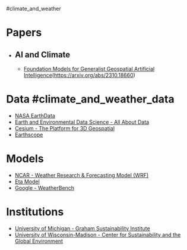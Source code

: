 #climate_and_weather 
# Papers
- ## AI and Climate
	- [Foundation Models for Generalist Geospatial Artificial Intelligence]()(https://arxiv.org/abs/2310.18660)

# Data #climate_and_weather_data 
- [NASA EarthData](https://search.earthdata.nasa.gov/)
- [Earth and Environmental Data Science - All About Data](https://earth-env-data-science.github.io/lectures/data.html#how-do-programs-access-data)
- [Cesium - The Platform for 3D Geospatial](https://cesium.com/) 
- [Earthscope](https://www.earthscope.org/)

# Models #
- [NCAR - Weather Research & Forecasting Model (WRF)](https://www.mmm.ucar.edu/models/wrf)
- [Eta Model](http://etamodel.cptec.inpe.br/history/)
- [Google - WeatherBench](https://sites.research.google/gr/weatherbench/)
# Institutions
- [University of Michigan - Graham Sustainability Institute](https://graham.umich.edu/)
- [University of Wisconsin-Madison - Center for Sustainability and the Global Environment](https://sage.nelson.wisc.edu/)